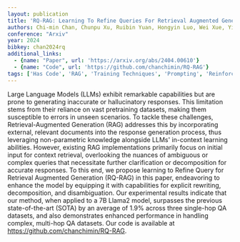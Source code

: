 ```yaml
---
layout: publication
title: 'RQ-RAG: Learning To Refine Queries For Retrieval Augmented Generation'
authors: Chi-min Chan, Chunpu Xu, Ruibin Yuan, Hongyin Luo, Wei Xue, Yike Guo, Jie Fu
conference: "Arxiv"
year: 2024
bibkey: chan2024rq
additional_links:
  - {name: "Paper", url: 'https://arxiv.org/abs/2404.00610'}
  - {name: "Code", url: 'https://github.com/chanchimin/RQ-RAG'}
tags: ['Has Code', 'RAG', 'Training Techniques', 'Prompting', 'Reinforcement Learning', 'In-Context Learning', 'Pretraining Methods']
---
```

Large Language Models (LLMs) exhibit remarkable capabilities but are prone to
generating inaccurate or hallucinatory responses. This limitation stems from
their reliance on vast pretraining datasets, making them susceptible to errors
in unseen scenarios. To tackle these challenges, Retrieval-Augmented Generation
(RAG) addresses this by incorporating external, relevant documents into the
response generation process, thus leveraging non-parametric knowledge alongside
LLMs' in-context learning abilities. However, existing RAG implementations
primarily focus on initial input for context retrieval, overlooking the nuances
of ambiguous or complex queries that necessitate further clarification or
decomposition for accurate responses. To this end, we propose learning to
Refine Query for Retrieval Augmented Generation (RQ-RAG) in this paper,
endeavoring to enhance the model by equipping it with capabilities for explicit
rewriting, decomposition, and disambiguation. Our experimental results indicate
that our method, when applied to a 7B Llama2 model, surpasses the previous
state-of-the-art (SOTA) by an average of 1.9% across three single-hop QA
datasets, and also demonstrates enhanced performance in handling complex,
multi-hop QA datasets. Our code is available at
https://github.com/chanchimin/RQ-RAG.

